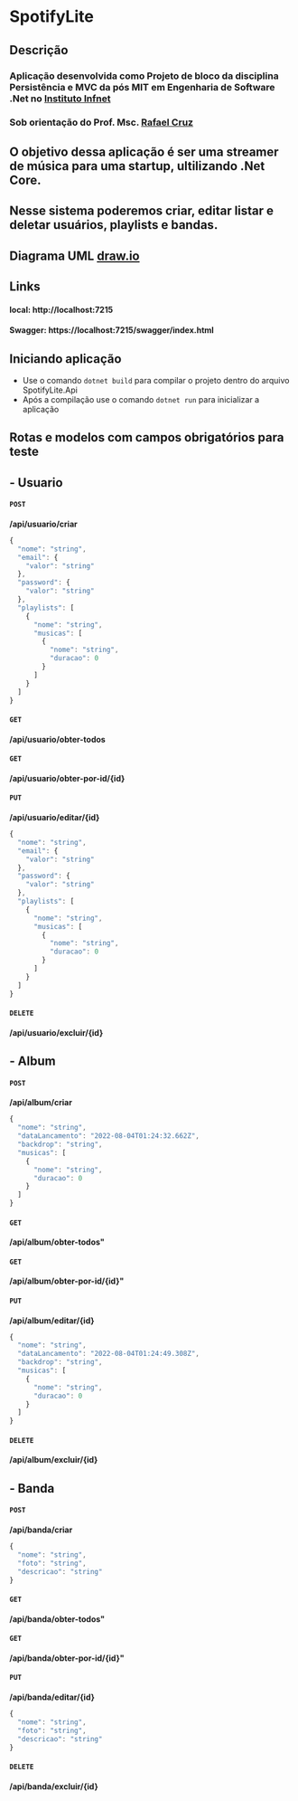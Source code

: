 # SpotifyLite

## Descrição
### Aplicação desenvolvida como Projeto de bloco da disciplina Persistência e MVC da pós MIT em Engenharia de Software .Net no [Instituto Infnet](https://www.infnet.edu.br/infnet/instituto)
### Sob orientação do Prof. Msc. [Rafael Cruz](https://github.com/rafaelcruz-net)

## O objetivo dessa aplicação é ser uma streamer de música para uma startup, ultilizando .Net Core.
## Nesse sistema poderemos criar, editar listar e deletar usuários, playlists e bandas. 
                          
## Diagrama UML [draw.io](https://app.diagrams.net/#LC%C3%B3pia%20do%20DiagramaSpotifyLite.drawio)

##  Links
#### local: http://localhost:7215

#### Swagger: https://localhost:7215/swagger/index.html
## Iniciando aplicação
- Use o comando `dotnet build` para compilar o projeto dentro do arquivo SpotifyLite.Api
- Após a compilação use o comando `dotnet run` para inicializar a aplicação

## Rotas e modelos com campos obrigatórios para teste

##  - Usuario
####  `POST`
**​/api​/usuario/criar**
```js
{
  "nome": "string",
  "email": {
    "valor": "string"
  },
  "password": {
    "valor": "string"
  },
  "playlists": [
    {
      "nome": "string",
      "musicas": [
        {
          "nome": "string",
          "duracao": 0
        }
      ]
    }
  ]
}
```
####  `GET`
**​/api​/usuario/obter-todos**

####  `GET`
**​/api​/usuario/obter-por-id/{id}**

####  `PUT`
**​/api​/usuario/editar/{id}**
```js
{
  "nome": "string",
  "email": {
    "valor": "string"
  },
  "password": {
    "valor": "string"
  },
  "playlists": [
    {
      "nome": "string",
      "musicas": [
        {
          "nome": "string",
          "duracao": 0
        }
      ]
    }
  ]
}
```

####  `DELETE`
**​/api​/usuario/excluir/{id}**


## - Album
####  `POST`
**/api/album/criar**
```js
{
  "nome": "string",
  "dataLancamento": "2022-08-04T01:24:32.662Z",
  "backdrop": "string",
  "musicas": [
    {
      "nome": "string",
      "duracao": 0
    }
  ]
}
```

####  `GET`
**​/api​/album/obter-todos"**

####  `GET`
**​/api​/album/obter-por-id/{id}"**

####  `PUT`
**​/api​/album/editar/{id}**
```js
{
  "nome": "string",
  "dataLancamento": "2022-08-04T01:24:49.308Z",
  "backdrop": "string",
  "musicas": [
    {
      "nome": "string",
      "duracao": 0
    }
  ]
}
```
####  `DELETE`
**​/api​/album/excluir/{id}**


## - Banda
####  `POST`
**/api/banda/criar**
```js
{
  "nome": "string",
  "foto": "string",
  "descricao": "string"
}
```

####  `GET`
**​/api​/banda/obter-todos"**

####  `GET`
**​/api​/banda/obter-por-id/{id}"**

####  `PUT`
**​/api​/banda/editar/{id}**
```js
{
  "nome": "string",
  "foto": "string",
  "descricao": "string"
}
```
####  `DELETE`
**​/api​/banda/excluir/{id}**

